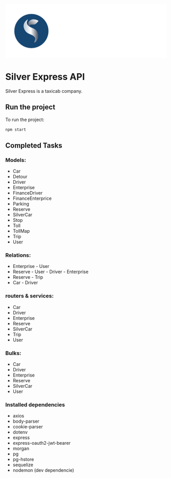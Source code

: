 ![Silver App Logo](/src/assets/images/silver-logo_white_font-color.png "Silver App Logo")
# Silver Express API

Silver Express is a taxicab company.

## Run the project

To run the project:

```sh
npm start
```

## Completed Tasks

### Models:
- Car
- Detour
- Driver
- Enterprise
- FinanceDriver
- FinanceEnterprice
- Parking
- Reserve
- SilverCar
- Stop
- Toll
- TollMap
- Trip
- User

### Relations:
- Enterprise - User
- Reserve - User - Driver - Enterprise
- Reserve - Trip
- Car - Driver

### routers & services:
- Car
- Driver
- Enterprise
- Reserve
- SilverCar
- Trip
- User

### Bulks:
- Car
- Driver
- Enterprise
- Reserve
- SilverCar
- User

### Installed dependencies
- axios
- body-parser
- cookie-parser
- dotenv
- express
- express-oauth2-jwt-bearer
- morgan
- pg
- pg-hstore
- sequelize
- nodemon (dev dependencie)
